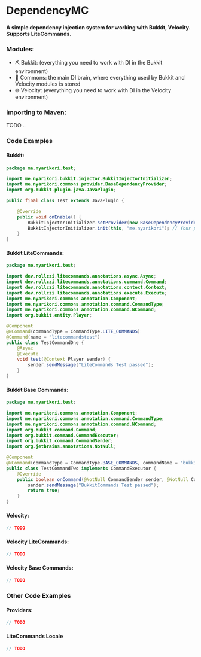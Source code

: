 # DependencyMC
#### A simple dependency injection system for working with Bukkit, Velocity. Supports LiteCommands.

### Modules: 
- ⛏️ Bukkit: (everything you need to work with DI in the Bukkit environment)
- 🧠 Commons: the main DI brain, where everything used by Bukkit and Velocity modules is stored
- 🌐 Velocity: (everything you need to work with DI in the Velocity environment)

### importing to Maven:
TODO...

### Code Examples
#### Bukkit:
```java
package me.nyarikori.test;

import me.nyarikori.bukkit.injector.BukkitInjectorInitializer;
import me.nyarikori.commons.provider.BaseDependencyProvider;
import org.bukkit.plugin.java.JavaPlugin;

public final class Test extends JavaPlugin {

    @Override
    public void onEnable() {
        BukkitInjectorInitializer.setProvider(new BaseDependencyProvider());
        BukkitInjectorInitializer.init(this, "me.nyarikori"); // Your package
    }
}
```
#### Bukkit LiteCommands:
```java
package me.nyarikori.test;

import dev.rollczi.litecommands.annotations.async.Async;
import dev.rollczi.litecommands.annotations.command.Command;
import dev.rollczi.litecommands.annotations.context.Context;
import dev.rollczi.litecommands.annotations.execute.Execute;
import me.nyarikori.commons.annotation.Component;
import me.nyarikori.commons.annotation.command.CommandType;
import me.nyarikori.commons.annotation.command.NCommand;
import org.bukkit.entity.Player;

@Component
@NCommand(commandType = CommandType.LITE_COMMANDS)
@Command(name = "litecommandstest")
public class TestCommandOne {
    @Async
    @Execute
    void test(@Context Player sender) {
        sender.sendMessage("LiteCommands Test passed");
    }
}
```
#### Bukkit Base Commands:
```java
package me.nyarikori.test;

import me.nyarikori.commons.annotation.Component;
import me.nyarikori.commons.annotation.command.CommandType;
import me.nyarikori.commons.annotation.command.NCommand;
import org.bukkit.command.Command;
import org.bukkit.command.CommandExecutor;
import org.bukkit.command.CommandSender;
import org.jetbrains.annotations.NotNull;

@Component
@NCommand(commandType = CommandType.BASE_COMMANDS, commandName = "bukkitcommandstest")
public class TestCommandTwo implements CommandExecutor {
    @Override
    public boolean onCommand(@NotNull CommandSender sender, @NotNull Command command, @NotNull String label, @NotNull String[] args) {
        sender.sendMessage("BukkitCommands Test passed");
        return true;
    }
}
```

#### Velocity:
```java
// TODO
```

#### Velocity LiteCommands:
```java
// TODO
```

#### Velocity Base Commands:
```java
// TODO
```

### Other Code Examples

#### Providers:
```java
// TODO
```

#### LiteCommands Locale
```java
// TODO
```